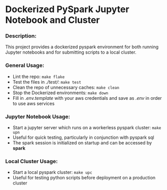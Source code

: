 # Dockerized PySpark Jupyter Notebook and Cluster

### Description:
This project provides a dockerized pyspark environment for both running Jupyter notebooks and for submitting scripts to a local cluster.

### General Usage:
* Lint the repo: ` make flake `
* Test the files in *./test/*: ` make test `
* Clean the repo of unnecessary caches: ` make clean `
* Stop the Dockerized environments: ` make down `
* Fill in *.env.template* with your aws credentials and save as *.env* in order to use aws services

### Jupyter Notebook Usage:
* Start a jupyter server which runs on a workerless pyspark cluster: ` make upn `
* Useful for quick testing, particularly in conjunction with pyspark sql
* The spark session is initialized on startup and can be accessed by **spark**

### Local Cluster Usage:
* Start a local pyspark cluster: ` make upc `
* Useful for testing python scripts before deployment on a production cluster
